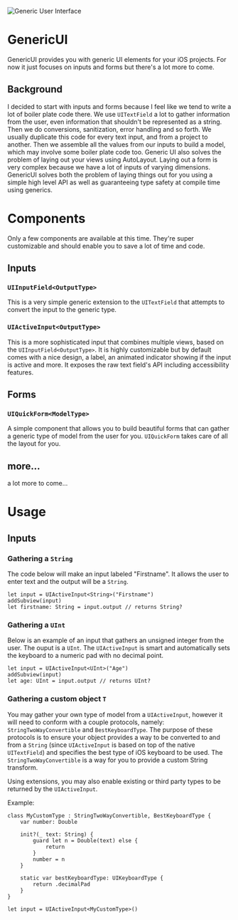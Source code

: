 ![Generic User Interface](https://github.com/tlextrait/GenericUI/blob/master/Screenshots/screenshot.png?raw=true)

#  GenericUI

GenericUI provides you with generic UI elements for your iOS projects. For now it just focuses on inputs and forms but there's a lot more to come.

## Background

I decided to start with inputs and forms because I feel like we tend to write a lot of boiler plate code there. We use `UITextField` a lot to
gather information from the user, even information that shouldn't be represented as a string. Then we do conversions, sanitization, error
handling and so forth. We usually duplicate this code for every text input, and from a project to another. Then we assemble all the values
from our inputs to build a model, which may involve some boiler plate code too. Generic UI also solves the problem of laying out your
views using AutoLayout. Laying out a form is very complex because we have a lot of inputs of varying dimensions. GenericUI solves
both the problem of laying things out for you using a simple high level API as well as guaranteeing type safety at compile time using
generics.

# Components

Only a few components are available at this time. They're super customizable and should enable you to save a lot of time and code.

## Inputs
### `UIInputField<OutputType>`

This is a very simple generic extension to the `UITextField`  that attempts to convert the input to the generic type.

### `UIActiveInput<OutputType>`

This is a more sophisticated input that combines multiple views, based on the `UIInputField<OutputType>`. It is highly customizable
but by default comes with a nice design, a label, an animated indicator showing if the input is active and more. It exposes the raw
text field's API including accessibility features.

## Forms
### `UIQuickForm<ModelType>`

A simple component that allows you to build beautiful forms that can gather a generic type of model from the user for you. `UIQuickForm` takes
care of all the layout for you.

## more...
a lot more to come...

# Usage

## Inputs
### Gathering a `String`

The code below will make an input labeled "Firstname". It allows the user to enter text and the output will be a `String`.

```
let input = UIActiveInput<String>("Firstname")
addSubview(input)
let firstname: String = input.output // returns String?
```

### Gathering a `UInt`

Below is an example of an input that gathers an unsigned integer from the user. The ouput is a `UInt`. The `UIActiveInput` is
smart and automatically sets the keyboard to a numeric pad with no decimal point.

```
let input = UIActiveInput<UInt>("Age")
addSubview(input)
let age: UInt = input.output // returns UInt?
```

### Gathering a custom object `T`

You may gather your own type of model from a `UIActiveInput`, however it will need to conform with a couple protocols,
namely: `StringTwoWayConvertible` and `BestKeyboardType`. The purpose of these protocols is to ensure your object provides
a way to be converted to and from a `String` (since `UIActiveInput` is based on top of the native `UITextField`) and
specifies the best type of iOS keyboard to be used. The `StringTwoWayConvertible`  is a way for you to provide a custom
String transform.

Using extensions, you may also enable existing or third party types to be returned by the `UIActiveInput`.

Example:

```
class MyCustomType : StringTwoWayConvertible, BestKeyboardType {
    var number: Double
    
    init?(_ text: String) {
        guard let n = Double(text) else {
            return
        }
        number = n
    }
    
    static var bestKeyboardType: UIKeyboardType {
        return .decimalPad
    }
}

let input = UIActiveInput<MyCustomType>()
```
